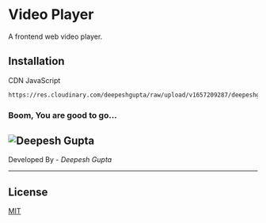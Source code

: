 # Video Player

A frontend web video player.

## Installation

CDN JavaScript

```bash
https://res.cloudinary.com/deepeshgupta/raw/upload/v1657209287/deepeshgupta/video-player/js/video-player_an3dx7.js
```

### Boom, You are good to go...

## ![Deepesh Gupta](https://res.cloudinary.com/deepeshgupta/image/upload/v1657209567/deepeshgupta/facebook_cover_tsvhy3.png)

Developed By - _Deepesh Gupta_

---

## License

[MIT](https://choosealicense.com/licenses/mit/)
